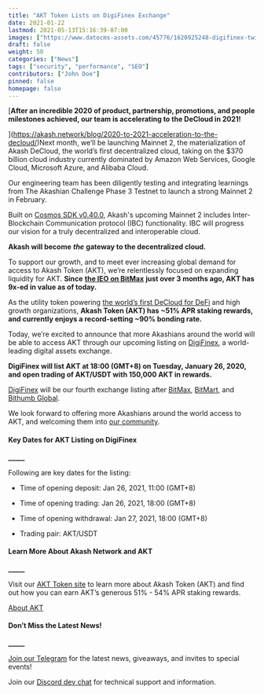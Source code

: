 ```yaml
---
title: "AKT Token Lists on DigiFinex Exchange"
date: 2021-01-22
lastmod: 2021-05-13T15:16:39-07:00
images: ["https://www.datocms-assets.com/45776/1620925248-digifinex-twitter.png"]
draft: false
weight: 50
categories: ["News"]
tags: ["security", "performance", "SEO"]
contributors: ["John Doe"]
pinned: false
homepage: false
---
```

  
[**After an incredible 2020 of product, partnership, promotions, and people milestones achieved, our team is accelerating to the DeCloud in 2021!**  
  
](https://akash.network/blog/2020-to-2021-acceleration-to-the-decloud/)Next month, we’ll be launching Mainnet 2, the materialization of Akash DeCloud, the world’s first decentralized cloud, taking on the $370 billion cloud industry currently dominated by Amazon Web Services, Google Cloud, Microsoft Azure, and Alibaba Cloud.   

Our engineering team has been diligently testing and integrating learnings from The Akashian Challenge Phase 3 Testnet to launch a strong Mainnet 2 in February.    

Built on [Cosmos SDK v0.40.0](https://github.com/cosmos/cosmos-sdk/releases/tag/v0.40.0), Akash's upcoming Mainnet 2 includes Inter-Blockchain Communication protocol (IBC) functionality. IBC will progress our vision for a truly decentralized and interoperable cloud.  

**Akash will become** _**the**_ **gateway to the decentralized cloud.**  

To support our growth, and to meet ever increasing global demand for access to Akash Token (AKT), we’re relentlessly focused on expanding liquidity for AKT. **Since** [**the IEO on BitMax**](https://akash.network/blog/announcing-akash-mainnet-live-and-bitmax-ieo/) **just over 3 months ago, AKT has 9x-ed in value as of today.**  

As the utility token powering [the world’s first DeCloud for DeFi](https://akash.network/blog/akash-decloud-for-defi/) and high growth organizations, **Akash Token (AKT) has ~51% APR staking rewards, and currently enjoys a record-setting ~90% bonding rate.**  

Today, we’re excited to announce that more Akashians around the world will be able to access AKT through our upcoming listing on [DigiFinex](https://www.digifinex.com/en-ww/), a world-leading digital assets exchange.  

**DigiFinex will list AKT at 18:00 (GMT+8) on Tuesday, January 26, 2020, and open trading of AKT/USDT with 150,000 AKT in rewards.**  

[DigiFinex](https://www.digifinex.com/) will be our fourth exchange listing after [BitMax](https://bitmax.io/en/global-digital-asset-platform), [BitMart](https://www.bitmart.com/), and [Bithumb Global](https://www.bithumb.pro/en-us).  

We look forward to offering more Akashians around the world access to AKT, and welcoming them into [our community](https://t.me/AkashNW).

#### **Key Dates for AKT Listing on DigiFinex**  
**\_\_\_\_\_**

Following are key dates for the listing:  

*   Time of opening deposit: Jan 26, 2021, 11:00 (GMT+8)
    
*   Time of opening trading: Jan 26, 2021, 18:00 (GMT+8)
    
*   Time of opening withdrawal: Jan 27, 2021, 18:00 (GMT+8)
    
*   Trading pair: AKT/USDT
    

#### **Learn More About Akash Network and AKT**  
**\_\_\_\_\_**

Visit our [AKT Token site](https://akash.network/token/) to learn more about Akash Token (AKT) and find out how you can earn AKT’s generous 51% - 54% APR staking rewards.  

[About AKT](https://akash.network/token/)

#### **Don’t Miss the Latest News!**  
**\_\_\_\_\_**

[Join our Telegram](https://t.me/AkashNW) for the latest news, giveaways, and invites to special events!

Join our [Discord dev chat](https://discord.com/invite/DxftX67) for technical support and information.